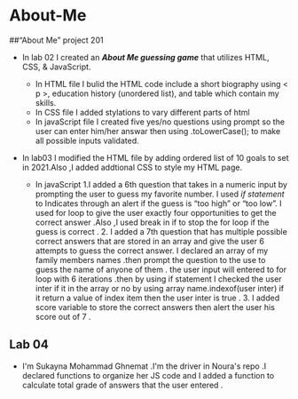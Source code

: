# About-Me
##“About Me” project 201 
* In lab 02 I created an ***About Me guessing game*** that utilizes HTML, CSS, & JavaScript.
   * In HTML file I bulid the HTML code include a short biography using < p >,  education history (unordered list), and table which contain my skills.
   * In CSS file I added stylations to vary different parts of html 
   * In javaScript file I created five yes/no questions using prompt so the user can enter him/her answar then using .toLowerCase(); to make all possible inputs validated.

* In lab03 I modified the HTML file by adding ordered list of 10 goals to set in 2021.Also ,I added addtional CSS to style my HTML page.
  * In javaScript 
    1.I added a 6th question that takes in a numeric input by prompting the user to guess my favorite number. I used *if statement* to Indicates through an alert if the guess is “too high” or “too low”. I used for loop to give the user exactly four opportunities to get the correct answer .Also ,I used break in if to stop the for loop if the guess is correct .
    2. I added a 7th question that has multiple possible correct answers that are stored in an array and give the user 6 attempts to guess the correct answer. I declared an array of my family members names .then prompt the question to the use to guess the name of anyone of them .
    the user input will entered to for loop with 6 iterations .then by using if statement I checked the user inter if it in the array or no by using array name.indexof(user inter) if it return a value of index item then the user inter is true .
    3. I added score variable to store the correct answers then alert the user his score out of 7 .
    

## Lab 04
 * I'm  Sukayna Mohammad Ghnemat .I'm the driver in Noura's repo .I declared functions to organize her JS code and I added a function to calculate total grade of  answers that the user entered .




